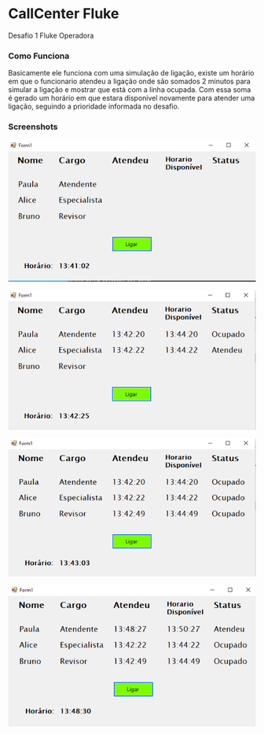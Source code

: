# CallCenter Fluke
Desafio 1 Fluke Operadora

### Como Funciona
Basicamente ele funciona com uma simulação de ligação, existe um horário em que o funcionario atendeu a ligação
onde são somados 2 minutos para simular a ligação e mostrar que está com a linha ocupada. Com essa soma é gerado
um horário em que estara disponivel novamente para atender uma ligação, seguindo a prioridade informada no desafio.

### Screenshots
![Inicial](https://github.com/MatheusGobbi/CallCenterFluke/blob/master/ScreenshotsFluke/inicial.PNG)

![Atendido](https://github.com/MatheusGobbi/CallCenterFluke/blob/master/ScreenshotsFluke/Imagem2.PNG)

![Mais atendido](https://github.com/MatheusGobbi/CallCenterFluke/blob/master/ScreenshotsFluke/imagem3.PNG)

![Voltando atender após 2 minutos de ligação](https://github.com/MatheusGobbi/CallCenterFluke/blob/master/ScreenshotsFluke/imagem4.PNG)
